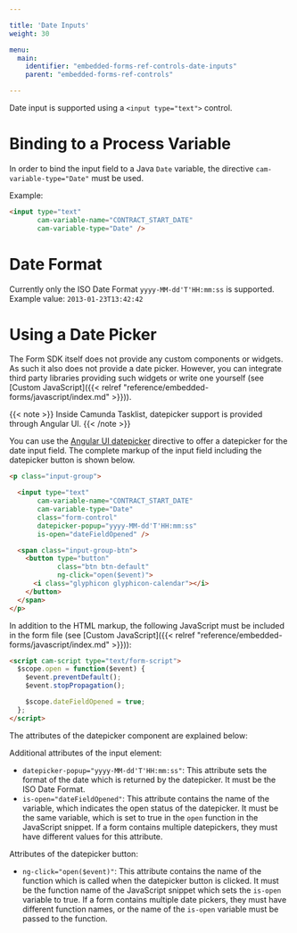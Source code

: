 ```yaml
---

title: 'Date Inputs'
weight: 30

menu:
  main:
    identifier: "embedded-forms-ref-controls-date-inputs"
    parent: "embedded-forms-ref-controls"

---
```


Date input is supported using a `<input type="text">` control.


# Binding to a Process Variable

In order to bind the input field to a Java `Date` variable, the directive
`cam-variable-type="Date"` must be used.

Example:

```html
<input type="text"
       cam-variable-name="CONTRACT_START_DATE"
       cam-variable-type="Date" />
```


# Date Format

Currently only the ISO Date Format `yyyy-MM-dd'T'HH:mm:ss` is supported.
Example value: `2013-01-23T13:42:42`


# Using a Date Picker

The Form SDK itself does not provide any custom components or widgets. As such it also does not provide a date picker. However, you can integrate third party libraries providing such widgets or write one yourself (see [Custom JavaScript]({{< relref "reference/embedded-forms/javascript/index.md" >}})).

{{< note >}}
Inside Camunda Tasklist, datepicker support is provided through Angular UI.
{{< /note >}}

You can use the [Angular UI datepicker](http://angular-ui.github.io/bootstrap/)
directive to offer a datepicker for the date input field. The complete markup of the input field
including the datepicker button is shown below.

```html
<p class="input-group">

  <input type="text"
       cam-variable-name="CONTRACT_START_DATE"
       cam-variable-type="Date"
       class="form-control"
       datepicker-popup="yyyy-MM-dd'T'HH:mm:ss"
       is-open="dateFieldOpened" />

  <span class="input-group-btn">
    <button type="button"
            class="btn btn-default"
            ng-click="open($event)">
      <i class="glyphicon glyphicon-calendar"></i>
    </button>
  </span>
</p>
```

In addition to the HTML markup, the following JavaScript must be included in the form file
(see [Custom JavaScript]({{< relref "reference/embedded-forms/javascript/index.md" >}})):

```html
<script cam-script type="text/form-script">
  $scope.open = function($event) {
    $event.preventDefault();
    $event.stopPropagation();

    $scope.dateFieldOpened = true;
  };
</script>
```

The attributes of the datepicker component are explained below:

Additional attributes of the input element:
* `datepicker-popup="yyyy-MM-dd'T'HH:mm:ss"`: This attribute sets the format of the date which
is returned by the datepicker. It must be the ISO Date Format.
* `is-open="dateFieldOpened"`: This attribute contains the name of the variable, which
indicates the open status of the datepicker. It must be the same variable, which is set to
true in the `open` function in the JavaScript snippet. If a form contains multiple
datepickers, they must have different values for this attribute.

Attributes of the datepicker button:
* `ng-click="open($event)"`: This attribute contains the name of the function which is called
when the datepicker button is clicked. It must be the function name of the JavaScript snippet
which sets the `is-open` variable to true. If a form contains multiple date pickers, they
must have different function names, or the name of the `is-open` variable must be passed to
the function.